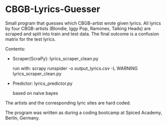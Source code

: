 # CBGB-Lyrics-Guesser
Small program that guesses which CBGB-artist wrote given lyrics. All lyrics by four CBGB-artists (Blondie, Iggy Pop, Ramones, Talking Heads) are scraped and split into train and test data. The final outcome is a confusion matrix for the test lyrics. 

Contents:
  - Scraper(ScraPy): lyrics_scraper_clean.py
    
    run with: scrapy runspider -o output_lyrics.csv -L WARNING lyrics_scraper_clean.py
  - Predictor: lyrics_predictor.py
    
    based on naive bayes

The artists and the corresponding lyric sites are hard coded.

The program was written as during a coding bootcamp at Spiced Academy, Berlin, Germany.
